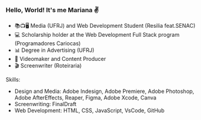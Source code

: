 ### Hello, World! It's me Mariana 	:v:

- 📚📺🖥️ Media (UFRJ) and Web Development Student (Resilia feat.SENAC)
- 💻 Scholarship holder at the Web Development Full Stack program (Programadores Cariocas)
- 📊 Degree in Advertising (UFRJ)
- 🎥 Videomaker and Content Producer
- 🎬 Screenwriter (Roteiraria)

Skills: 
  - Design and Media: Adobe Indesign, Adobe Premiere, Adobe Photoshop, Adobe AfterEffects, Reaper, Figma, Adobe Xcode, Canva
  - Screenwriting: FinalDraft
  - Web Development: HTML, CSS, JavaScript, VsCode, GitHub
